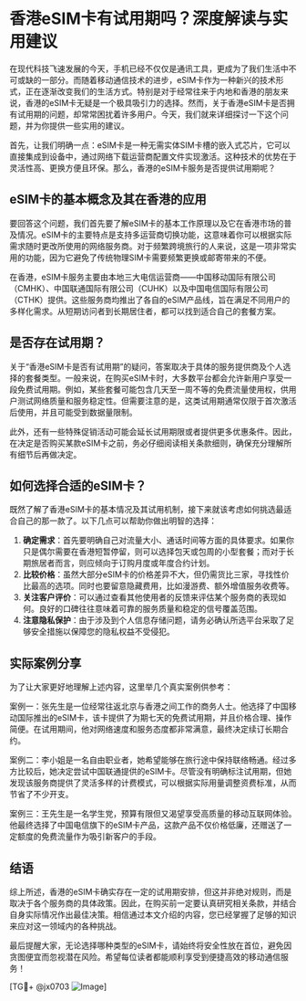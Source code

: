 # 香港eSIM卡有试用期吗？深度解读与实用建议

在现代科技飞速发展的今天，手机已经不仅仅是通讯工具，更成为了我们生活中不可或缺的一部分。而随着移动通信技术的进步，eSIM卡作为一种新兴的技术形式，正在逐渐改变我们的生活方式。特别是对于经常往来于内地和香港的朋友来说，香港的eSIM卡无疑是一个极具吸引力的选择。然而，关于香港eSIM卡是否拥有试用期的问题，却常常困扰着许多用户。今天，我们就来详细探讨一下这个问题，并为你提供一些实用的建议。

首先，让我们明确一点：eSIM卡是一种无需实体SIM卡槽的嵌入式芯片，它可以直接集成到设备中，通过网络下载运营商配置文件实现激活。这种技术的优势在于灵活性高、更换方便且环保。那么，香港的eSIM卡服务是否提供试用期呢？

## eSIM卡的基本概念及其在香港的应用

要回答这个问题，我们首先要了解eSIM卡的基本工作原理以及它在香港市场的普及情况。eSIM卡的主要特点是支持多运营商切换功能，这意味着你可以根据实际需求随时更改所使用的网络服务商。对于频繁跨境旅行的人来说，这是一项非常实用的功能，因为它避免了传统物理SIM卡需要频繁更换或邮寄带来的不便。

在香港，eSIM卡服务主要由本地三大电信运营商——中国移动国际有限公司（CMHK）、中国联通国际有限公司（CUHK）以及中国电信国际有限公司（CTHK）提供。这些服务商均推出了各自的eSIM产品线，旨在满足不同用户的多样化需求。从短期访问者到长期居住者，都可以找到适合自己的套餐方案。

## 是否存在试用期？

关于“香港eSIM卡是否有试用期”的疑问，答案取决于具体的服务提供商及个人选择的套餐类型。一般来说，在购买eSIM卡时，大多数平台都会允许新用户享受一段免费试用期。例如，某些套餐可能包含几天至一周不等的免费流量使用权，供用户测试网络质量和服务稳定性。但需要注意的是，这类试用期通常仅限于首次激活后使用，并且可能受到数据量限制。

此外，还有一些特殊促销活动可能会延长试用期限或者提供更多优惠条件。因此，在决定是否购买某款eSIM卡之前，务必仔细阅读相关条款细则，确保充分理解所有细节后再做决定。

## 如何选择合适的eSIM卡？

既然了解了香港eSIM卡的基本情况及其试用机制，接下来就该考虑如何挑选最适合自己的那一款了。以下几点可以帮助你做出明智的选择：

1. **确定需求**：首先要明确自己对流量大小、通话时间等方面的具体要求。如果你只是偶尔需要在香港短暂停留，则可以选择包天或包周的小型套餐；而对于长期旅居者而言，则应倾向于订购月度或年度合约计划。
2. **比较价格**：虽然大部分eSIM卡的价格差异不大，但仍需货比三家，寻找性价比最高的选项。同时也要留意隐藏费用，比如漫游费、额外增值服务收费等。
3. **关注客户评价**：可以通过查看其他使用者的反馈来评估某个服务商的表现如何。良好的口碑往往意味着可靠的服务质量和稳定的信号覆盖范围。
4. **注意隐私保护**：由于涉及到个人信息存储问题，请务必确认所选平台采取了足够安全措施以保障您的隐私权益不受侵犯。

## 实际案例分享

为了让大家更好地理解上述内容，这里举几个真实案例供参考：

案例一：张先生是一位经常往返北京与香港之间工作的商务人士。他选择了中国移动国际推出的eSIM卡，该卡提供了为期七天的免费试用期，并且价格合理、操作简便。在试用期间，他对网络速度和服务态度都非常满意，最终决定续订长期合约。

案例二：李小姐是一名自由职业者，她希望能够在旅行途中保持联络畅通。经过多方比较后，她决定尝试中国联通提供的eSIM卡。尽管没有明确标注试用期，但她发现该服务商提供了灵活多样的计费模式，可以根据实际用量调整资费标准，从而节省了不少开支。

案例三：王先生是一名学生党，预算有限但又渴望享受高质量的移动互联网体验。他最终选择了中国电信旗下的eSIM卡产品，这款产品不仅价格低廉，还赠送了一定额度的免费流量作为吸引新客户的手段。

## 结语

综上所述，香港的eSIM卡确实存在一定的试用期安排，但这并非绝对规则，而是取决于各个服务商的具体政策。因此，在购买前一定要认真研究相关条款，并结合自身实际情况作出最佳决策。相信通过本文介绍的内容，您已经掌握了足够的知识来应对这一领域内的各种挑战。

最后提醒大家，无论选择哪种类型的eSIM卡，请始终将安全性放在首位，避免因贪图便宜而忽视潜在风险。希望每位读者都能顺利享受到便捷高效的移动通信服务！

[TG💪+ @jx0703 ![Image](https://github.com/user-attachments/assets/dbca1d08-cadb-493c-b0ec-ad6f7a83f270)]